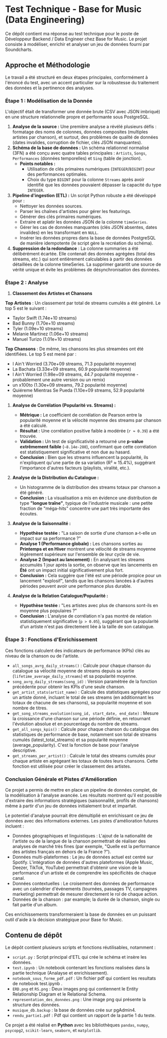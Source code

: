 # Test Technique - Base for Music (Data Engineering)

Ce dépôt contient ma réponse au test technique pour le poste de Développeur Backend / Data Engineer chez Base for Music. Le projet consiste à modéliser, enrichir et analyser un jeu de données fourni par Soundcharts.

## Approche et Méthodologie

Le travail a été structuré en deux étapes principales, conformément à l'énoncé du test, avec un accent particulier sur la robustesse du traitement des données et la pertinence des analyses.

### Étape 1 : Modélisation de la Donnée

L'objectif était de transformer une donnée brute (CSV avec JSON imbriqué) en une structure relationnelle propre et performante sous PostgreSQL.

1.  **Analyse de la source :** Une première analyse a révélé plusieurs défis : formatage des noms de colonnes, données composites (multiples artistes par chanson), et surtout, des problèmes de qualité de données (dates invalides, corruption de fichier, clés JSON manquantes).
2.  **Schéma de la base de données :** Un schéma relationnel normalisé (3FN) a été conçu avec quatre tables principales : `Artists`, `Songs`, `Performances` (données temporelles) et `Sing` (table de jonction).
    * **Points notables :**
        * Utilisation de clés primaires numériques (`INTEGER`/`BIGINT`) pour des performances optimales.
        * Choix du type `BIGINT` pour la colonne `Streams`  après avoir identifié que les données pouvaient dépasser la capacité du type `INTEGER`.
3.  **Pipeline d'ingestion (ETL) :** Un script Python robuste a été développé pour :
    * Nettoyer les données sources.
    * Parser les chaînes d'artistes pour gérer les featurings.
    * Générer des clés primaires numériques.
    * Extraire et aplatir les données JSON de la colonne `timeSeries`.
    * Gérer les cas de données manquantes (clés JSON absentes, dates invalides) en les transformant en `NULL`.
    * Insérer les données propres dans la base de données PostgreSQL de manière idempotente (le script gère la recréation du schéma).
 4. **Suppression de la redondance** : La colonne summaries a été délibérément écartée. Elle contenait des données agrégées (total des streams, etc.) qui sont entièrement calculables à partir des données détaillées de la colonne timeSeries. La supprimer garantit une source de vérité unique et évite les problèmes de désynchronisation des données.

### Étape 2 : Analyse

1. **Classement des Artistes et Chansons**

**Top Artistes** : Un classement par total de streams cumulés a été généré. Le top 5 est le suivant :

* Taylor Swift (1.74e+10 streams)
* Bad Bunny (1.70e+10 streams)
* Tyler (1.09e+10 streams)
* Melanie Martinez (1.06e+10 streams)
* Manuel Turizo (1.01e+10 streams)

**Top Chansons** : De même, les chansons les plus streamées ont été identifiées. Le top 5 est mené par :

 * I Ain't Worried (3.70e+09 streams, 71.3 popularité moyenne)
 * La Bachata (3.33e+09 streams, 60.9 popularité moyenne)
 * I Ain't Worried (1.98e+09 streams, 44.7 popularité moyenne - probablement une autre version ou un remix)
 * un x100to (1.30e+09 streams, 79.2 popularité moyenne)
 * Quiéreme Mientras Se Pueda (1.10e+09 streams, 52.9 popularité moyenne)



1.  **Analyse de Corrélation (Popularité vs. Streams) :**
    * **Métrique :** Le coefficient de corrélation de Pearson entre la popularité moyenne et la vélocité moyenne des streams par chanson a été calculé.
    * **Résultat :** Une corrélation positive faible à modérée (`r ≈ 0.39`) a été trouvée. 
    * **Validation :** Un test de significativité a retourné une **p-value extrêmement faible** (`~8.14e-280`), confirmant que cette corrélation est statistiquement significative et non due au hasard. 
    * **Conclusion :** Bien que les streams influencent la popularité, ils n'expliquent qu'une partie de sa variation (R² ≈ 15.4%), suggérant l'importance d'autres facteurs (playlists, viralité, etc.).

2.  **Analyse de la Distribution du Catalogue :**
    * Un histogramme de la distribution des streams totaux par chanson a été généré. 
    * **Conclusion :** La visualisation a mis en évidence une distribution de type **"longue traîne"**, typique de l'industrie musicale : une petite fraction de "méga-hits" concentre une part très importante des écoutes.

3.  **Analyse de la Saisonnalité :**
    * **Hypothèse testée :** "La saison de sortie d'une chanson a-t-elle un impact sur sa performance ?"
    * **Analyse 1 (Performance globale) :** Les chansons sorties au **Printemps et en Hiver** montrent une vélocité de streams moyenne légèrement supérieure sur l'ensemble de leur cycle de vie. 
    * **Analyse 2 (Impact au lancement) :** En analysant les streams accumulés 1 jour après la sortie, on observe que les lancements en **Été** ont un impact initial significativement plus fort. 
    * **Conclusion :** Cela suggère que l'été est une période propice pour un lancement "explosif", tandis que les chansons lancées à d'autres périodes peuvent avoir une performance plus durable.

4.  **Analyse de la Relation Catalogue/Popularité :**
    * **Hypothèse testée :** "Les artistes avec plus de chansons sont-ils en moyenne plus populaires ?"
    * **Conclusion :** L'analyse de corrélation n'a pas montré de relation statistiquement significative (`p > 0.05`), suggérant que la popularité d'un artiste n'est pas directement liée à la taille de son catalogue. 


 ### Étape 3 : Fonctions d'Enrichissement

Ces fonctions calculent des indicateurs de performance (KPIs) clés au niveau de la chanson ou de l'artiste.

* `all_songs_avrg_daily_streams()` : Calcule pour chaque chanson du catalogue sa vélocité moyenne de streams depuis sa sortie (`lifetime_average_daily_streams`) et sa popularité moyenne. 
* `song_avrg_daily_streams(song_id)` : Version paramétrée de la fonction précédente pour obtenir les KPIs d'une seule chanson. 
* `get_artist_stats(artist_name)` : Calcule des statistiques agrégées pour un artiste donné, incluant le total de ses streams (en additionnant les totaux de chacune de ses chansons), sa popularité moyenne et son nombre de titres. 
* `get_song_streams_evolution(song_id, start_date, end_date)` : Mesure la croissance d'une chanson sur une période définie, en retournant l'évolution absolue et en pourcentage du nombre de streams.
* `get_all_songs_kpis()` : Calcule pour chaque chanson du catalogue des statistiques de performance de base, notamment son total de streams cumulés (latest_total_streams) et sa popularité moyenne (average_popularity). C'est la fonction de base pour l'analyse descriptive.
* `get_streams_per_artist()` : Calcule le total des streams cumulés pour chaque artiste en agrégeant les totaux de toutes leurs chansons. Cette fonction est utilisée pour créer le classement des artistes.
  


### Conclusion Générale et Pistes d'Amélioration
Ce projet a permis de mettre en place un pipeline de données complet, de la modélisation à l'analyse avancée. Les résultats montrent qu'il est possible d'extraire des informations stratégiques (saisonnalité, profils de chansons) même à partir d'un jeu de données initialement brut et imparfait.

Le potentiel d'analyse pourrait être démultiplié en enrichissant ce jeu de données avec des informations externes. Les pistes d'amélioration futures incluent :

   * Données géographiques et linguistiques : L'ajout de la nationalité de l'artiste ou de la langue de la chanson permettrait de réaliser des analyses de marché très fines (par exemple, "Quelle est la performance des artistes français en dehors de la France ?").
   * Données multi-plateformes : Le jeu de données actuel est centré sur Spotify. L'intégration de données d'autres plateformes (Apple Music, Deezer, TikTok, YouTube) permettrait d'obtenir une vision de la performance d'un artiste et de comprendre les spécificités de chaque canal.
   * Données contextuelles : Le croisement des données de performance avec un calendrier d'événements (tournées, passages TV, campagnes marketing) permettrait de mesurer directement le rol de chaque action.
   * Données de la chanson : par example; la durée de la chanson, single ou fait partie d'un album.

Ces enrichissements transformeraient la base de données en un puissant outil d'aide à la décision stratégique pour Base for Music.

## Contenu de dépôt

Le dépôt contient plusieurs scripts et fonctions réutilisables, notamment :
* `script.py` : Script principal d'ETL qui crée le schéma et insère les données.
* `test.ipynb` : Un notebook contenant les fonctions realisées dans la partie technique (Analayse et enrichissement).
* `notebook_sous_forme_pdf.pdf` : Un fichier pdf qui contient les resultats de notebook test.ipynb .
* `ERD.png` et `RS.png` :  Deux images png qui contiennent le Entity Relationship Diagram et le Relational Schema.
* `representation_des_données.png` : Une image png qui présente la structure des données.
* `musique_db.backup` : la base de données crée sur pgAdmin4.
* `rendu_partie1.pdf` : Pdf qui contient un rapport de la partie 1 du teste.

Ce projet a été réalisé en **Python** avec les bibliothèques `pandas`, `numpy`, `psycopg2`, `scikit-learn`, `seaborn`, et `matplotlib`.
